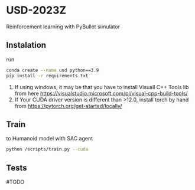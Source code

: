 # USD-2023Z
Reinforcement learning with PyBullet simulator

## Instalation
run
```bash
conda create --name usd python==3.9
pip install -r requirements.txt
```
1. If using windows, it may be that you have to install Visuall C++ Tools lib from here https://visualstudio.microsoft.com/pl/visual-cpp-build-tools/
2. If Your CUDA driver version is different than >12.0, install torch by hand from https://pytorch.org/get-started/locally/

## Train
to Humanoid model with SAC agent 
```bash
python /scripts/train.py --cuda
```

## Tests
#TODO
